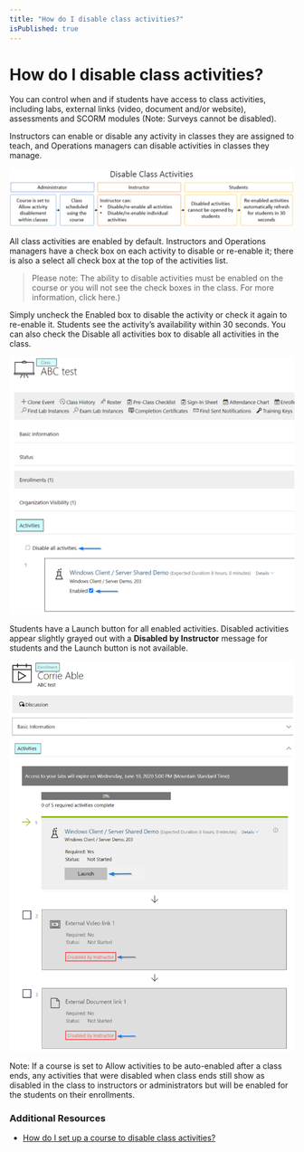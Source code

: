 ```yaml
---
title: "How do I disable class activities?"
isPublished: true
---
```


# How do I disable class activities?

You can control when and if students have access to class activities, including labs, external links (video, document and/or website), assessments and SCORM modules (Note: Surveys cannot be disabled).

Instructors can enable or disable any activity in classes they are assigned to teach, and Operations managers can disable activities in classes they manage. 

![](/tms/images/disable-class-activities-diagram.png)

All class activities are enabled by default. Instructors and Operations managers have a check box on each activity to disable or re-enable it; there is also a select all check box at the top of the activities list. 

> Please note: The ability to disable activities must be enabled on the course or you will not see the check boxes in the class. For more information, click here.)

Simply uncheck the Enabled box to disable the activity or check it again to re-enable it. Students see the activity’s availability within 30 seconds. You can also check the Disable all activities box to disable all activities in the class.

![](/tms/images/class-disable-activities.png)

Students have a Launch button for all enabled activities. Disabled activities appear slightly grayed out with a **Disabled by Instructor** message for students and the Launch button is not available.

![](/tms/images/student-disabled-class-activities.png)

Note: If a course is set to Allow activities to be auto-enabled after a class ends, any activities that were disabled when class ends  still show as disabled in the class to instructors or administrators but will be enabled for the students on their enrollments.

### Additional Resources

- [How do I set up a course to disable class activities?](/tms/tms-administrators/courses-and-activities/overall/course-setting-disable-class-activities.md)
